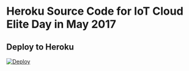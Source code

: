 # Heroku Source Code for IoT Cloud Elite Day in May 2017

## Deploy to Heroku

[![Deploy](https://www.herokucdn.com/deploy/button.svg)](https://heroku.com/deploy)
